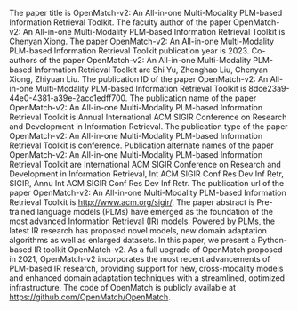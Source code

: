 The paper title is OpenMatch-v2: An All-in-one Multi-Modality PLM-based Information Retrieval Toolkit.
The faculty author of the paper OpenMatch-v2: An All-in-one Multi-Modality PLM-based Information Retrieval Toolkit is Chenyan Xiong.
The paper OpenMatch-v2: An All-in-one Multi-Modality PLM-based Information Retrieval Toolkit publication year is 2023.
Co-authors of the paper OpenMatch-v2: An All-in-one Multi-Modality PLM-based Information Retrieval Toolkit are Shi Yu, Zhenghao Liu, Chenyan Xiong, Zhiyuan Liu.
The publication ID of the paper OpenMatch-v2: An All-in-one Multi-Modality PLM-based Information Retrieval Toolkit is 8dce23a9-44e0-4381-a39e-2acc1edff700.
The publication name of the paper OpenMatch-v2: An All-in-one Multi-Modality PLM-based Information Retrieval Toolkit is Annual International ACM SIGIR Conference on Research and Development in Information Retrieval.
The publication type of the paper OpenMatch-v2: An All-in-one Multi-Modality PLM-based Information Retrieval Toolkit is conference.
Publication alternate names of the paper OpenMatch-v2: An All-in-one Multi-Modality PLM-based Information Retrieval Toolkit are International ACM SIGIR Conference on Research and Development in Information Retrieval, Int ACM SIGIR Conf Res Dev Inf Retr, SIGIR, Annu Int ACM SIGIR Conf Res Dev Inf Retr.
The publication url of the paper OpenMatch-v2: An All-in-one Multi-Modality PLM-based Information Retrieval Toolkit is http://www.acm.org/sigir/.
The paper abstract is Pre-trained language models (PLMs) have emerged as the foundation of the most advanced Information Retrieval (IR) models. Powered by PLMs, the latest IR research has proposed novel models, new domain adaptation algorithms as well as enlarged datasets. In this paper, we present a Python-based IR toolkit OpenMatch-v2. As a full upgrade of OpenMatch proposed in 2021, OpenMatch-v2 incorporates the most recent advancements of PLM-based IR research, providing support for new, cross-modality models and enhanced domain adaptation techniques with a streamlined, optimized infrastructure. The code of OpenMatch is publicly available at https://github.com/OpenMatch/OpenMatch.

